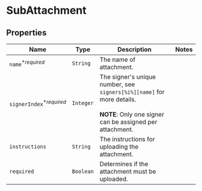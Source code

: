 

# SubAttachment



## Properties

Name | Type | Description | Notes
------------ | ------------- | ------------- | -------------
| `name`<sup>*_required_</sup> | ```String``` |  The name of attachment.  |  |
| `signerIndex`<sup>*_required_</sup> | ```Integer``` |  The signer&#39;s unique number, see `signers[%i%][name]` for more details.<br><br>**NOTE**: Only one signer can be assigned per attachment.  |  |
| `instructions` | ```String``` |  The instructions for uploading the attachment.  |  |
| `required` | ```Boolean``` |  Determines if the attachment must be uploaded.  |  |



